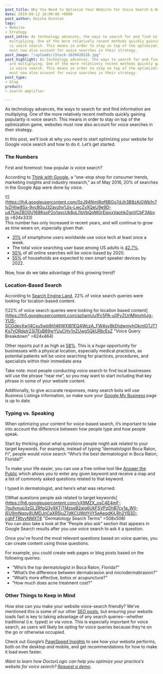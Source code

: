 ```yaml
---
post_title: Why You Need to Optimize Your Website for Voice Search & How to Do It
date: 2019-09-12 16:00:00 +0000
post_author: Keisha Dunstan
tags:
- Website
- Strategy
post_intro: As technology advances, the ways to search for and find information are
  multiplying. One of the more relatively recent methods quickly gaining popularity
  is voice search. This means in order to stay on top of the optimization game, websites
  must now also account for voice searches in their strategy.
post_image: "/uploads/iStock-1029428126.jpg"
post_highlight: As technology advances, the ways to search for and find information
  are multiplying. One of the more relatively recent methods quickly gaining popularity
  is voice search. This means in order to stay on top of the optimization game, websites
  must now also account for voice searches in their strategy.
post_type:
- blog
product:
- search amplifier

---
```

As technology advances, the ways to search for and find information are multiplying. One of the more relatively recent methods quickly gaining popularity is voice search. This means in order to stay on top of the optimization game, websites must now also account for voice searches in their strategy.

In this post, we’ll look at why you need to start optimizing your website for Google voice search and how to do it. Let’s get started.

### The Numbers

First and foremost: how popular _is_ voice search?

According to [Think with Google](https://www.thinkwithgoogle.com/data/voice-search-statistics/), a “one-stop shop for consumer trends, marketing insights and industry research,” as of May 2016, 20% of searches in the Google App were done by voice.

![](https://lh4.googleusercontent.com/0zJ94NmI8qf8BGo7dJh3B8zAiGWb1n7lyZHliw8Sx-9vc80uJ32ayzhv1Jjs-LwcZvXQeU9e9D-u47fJeZBO0U168KsoP2o1qvcUk8oLi1sVbQoMGrEjpxxVaohkZgoVCbF3Abvm =624x333)  
This number has only increased in recent years, and will continue to grow as time wears on, especially given that:

* [31%](https://www.statista.com/statistics/787382/worldwide-voice-technology-utilization/) of smartphone users worldwide use voice tech at least once a week.
* The total voice searching user base among US adults is [42.7%](https://voicebot.ai/2018/04/03/over-half-of-smartphone-owners-use-voice-assistants-siri-leads-the-pack/).
* [50%](https://www.comscore.com/Insights/Presentations-and-Whitepapers/2017/The-Future-of-Voice-From-Smartphones-to-Smart-Speakers-to-Smart-Homes) of all online searches will be voice-based by 2020.
* [55%](https://www.occstrategy.com/media/1285/the-talking-shop_uk.pdf) of households are expected to own smart speaker devices by 2022.

Now, how do we take advantage of this growing trend?

### Location-Based Search

According to [Search Engine Land](https://searchengineland.com/voice-search-explosion-will-change-local-search-251776), 22% of voice search queries were looking for location-based content.

![22% of voice search queries were looking for location based content](https://lh5.googleusercontent.com/azliamUu1Fc5PA-u0FyZUrlMlmxhljJg-YUS-SCGdevXw14Cxu5wb9h146WXIB1EQ4WczA_FW4sv8kEhdwmyhOkmlGTJT1Ks7vORdplr23i7EsB89wYUuCHv1nZUwg5QkURbrEsZ "Voice Query Breakdown" =624x464)

Other reports put it as high as [58%](https://www.brightlocal.com/research/voice-search-for-local-business-study/). This is a _huge_ opportunity for businesses with a physical location, especially medical practices, as potential patients will be voice searching for practices, procedures, and specialists within their immediate area

Take note: most people conducting voice search to find local businesses will use the phrase “near me”, so you may want to start including that key phrase in some of your website content.

Additionally, to give accurate responses, many search bots will use Business Listings information, so make sure your [Google My Business](https://www.google.com/business/) page is up to date.

### Typing vs. Speaking

When optimizing your content for voice-based search, it’s important to take into account the difference between how people type and how people speak.

Start by thinking about what questions people might ask related to your target keywords. For example, instead of typing “dermatologist Boca Raton, Fl”, people would voice search “Who’s the best dermatologist in Boca Raton, Florida?”.

To make your life easier, you can use a free online tool like [Answer the Public](https://answerthepublic.com) which allows you to enter any given keyword and receive a map and a list of commonly asked questions related to that keyword.

I typed in dermatologist, and here’s what was returned:

![What questions people ask related to target keywords](https://lh6.googleusercontent.com/xX9MZX_osC4E4mF-7guIlvnup3zGL2RfpQ3y9XTjTMzseB2alg6UkFSVPzDhB7cv1a_WjI-jEU9mNqqy8UMDJnCaXR5luZ7dKCUWdYjIY5eAeqdKjLRh2YB3D-cghFTRtvvNMXT8 "Dermatology Search Terms" =508x508)  
You can also take a look at the “People also ask” section that appears in Google Search results after you use voice search to ask it a question.

Once you’ve found the most relevant questions based on voice queries, you can create content using those questions.

For example, you could create web pages or blog posts based on the following queries:

* “Who’s the top dermatologist in Boca Raton, Florida?”
* “What’s the difference between dermabrasion and microdermabrasion?”
* “What’s more effective, botox or acupuncture?”
* “How much does acne treatment cost?”

### Other Things to Keep in Mind

How else can you make your website voice-search friendly? We’ve mentioned this is some of our other [SEO posts](https://doctorlogic.com/blog/market-healthcare-practice-online.html), but ensuring your website loads fast is key to taking advantage of any search queries--whether traditional (i.e. typed) or via voice. This is especially important for voice search, as users will likely be opting for voice queries because they’re on the go or otherwise occupied.

Check out Google’s [PageSpeed Insights](https://developers.google.com/speed/pagespeed/insights/) to see how your website performs, both on the desktop _and_ mobile, and get recommendations for how to make it load even faster.

  
_Want to learn how DoctorLogic can help you optimize your practice’s website for voice search?_ [_Request a demo_](https://doctorlogic.com/get-a-demo.html)_._